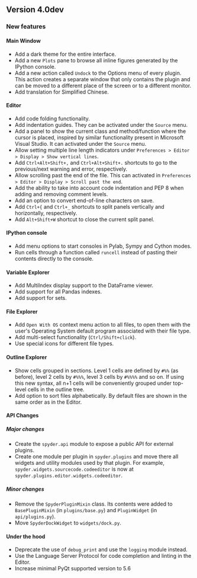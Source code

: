 ## Version 4.0dev

### New features

#### Main Window

* Add a dark theme for the entire interface.
* Add a new `Plots` pane to browse all inline figures
  generated by the IPython console.
* Add a new action called `Undock` to the Options menu of
  every plugin. This action creates a separate window that
  only contains the plugin and can be moved to a different
  place of the screen or to a different monitor.
* Add translation for Simplified Chinese.

#### Editor

* Add code folding functionality.
* Add indentation guides. 
  They can be activated under the `Source` menu.
* Add a panel to show the current class and method/function
  where the cursor is placed, inspired by similar 
  functionality present in Microsoft Visual Studio. 
  It can activated under the `Source` menu.
* Allow setting multiple line length indicators under
  `Preferences > Editor > Display > Show vertical lines`.
* Add `Ctrl+Alt+Shift+,` and `Ctrl+Alt+Shift+.` shortcuts 
  to go to the previous/next warning and error, respectively.
* Allow scrolling past the end of the file. 
  This can activated in
  `Preferences > Editor > Display > Scroll past the end`.
* Add the ability to take into account code indentation and
  PEP 8 when adding and removing comment levels.
* Add an option to convert end-of-line characters on save.
* Add `Ctrl+{` and `Ctrl+_` shortcuts to split panels 
  vertically and horizontally, respectively.
* Add `Alt+Shift+W` shortcut to close the current split panel.

#### IPython console
* Add menu options to start consoles in Pylab, Sympy and Cython
  modes.
* Run cells through a function called `runcell` instead of
  pasting their contents directly to the console.

#### Variable Explorer

* Add MultiIndex display support to the DataFrame viewer.
* Add support for all Pandas indexes.
* Add support for sets.

#### File Explorer

* Add `Open With OS` context menu action to all files, 
  to open them with the user's Operating System
  default program associated with their file type.
* Add multi-select functionality (`Ctrl/Shift+click`).
* Use special icons for different file types.

#### Outline Explorer

* Show cells grouped in sections. Level 1 cells are defined by
  `#%%` (as before), level 2 cells by `#%%%`, level 3 cells by
  `#%%%%` and so on. If using this new syntax, all  n+1 cells
  will be conveniently grouped under top-level cells in the 
  outline tree.
* Add option to sort files alphabetically. By default files are
  shown in the same order as in the Editor.

#### API Changes

##### Major changes
* Create the `spyder.api` module to expose a public API
  for external plugins.
* Create one module per plugin in `spyder.plugins` and move
  there all widgets and utility modules used by that plugin.
  For example, `spyder.widgets.sourcecode.codeeditor` is now at
  `spyder.plugins.editor.widgets.codeeditor`.

##### Minor changes
* Remove the `SpyderPluginMixin` class. 
  Its contents were added to `BasePluginMixin` (in `plugins/base.py`)
  and `PluginWidget` (in `api/plugins.py`).
* Move `SpyderDockWidget` to `widgets/dock.py`.

#### Under the hood
* Deprecate the use of `debug_print` and use the `logging` module
  instead.
* Use the Language Server Protocol for code completion and linting
  in the Editor.
* Increase minimal PyQt supported version to 5.6